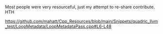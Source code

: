 Most people were very resourceful, just my attempt to re-share contribute.
HTH


https://github.com/mahatt/Cpp_Resources/blob/main/Snippets/quadric_llvm_test/LoopMetadata/LoopMetadataPass.cpp#L6-L48
